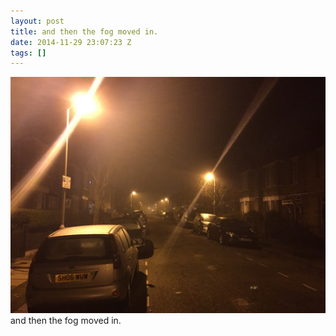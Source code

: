 ```yaml
---
layout: post
title: and then the fog moved in.
date: 2014-11-29 23:07:23 Z
tags: []
---
```

![](/media/2014/11/103926554592.jpg)
and then the fog moved in.
